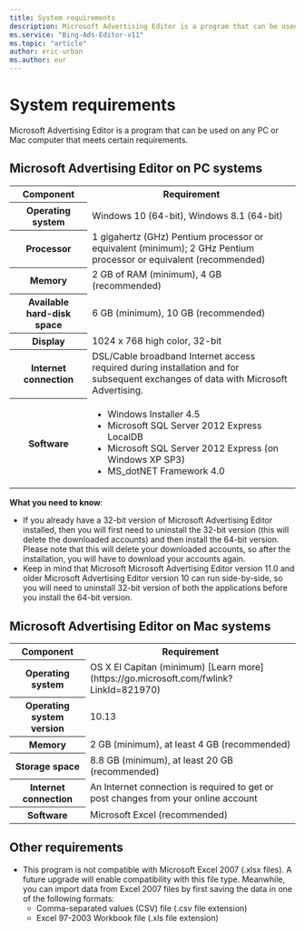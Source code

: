 ```yaml
---
title: System requirements
description: Microsoft Advertising Editor is a program that can be used on any PC or Mac computer that meets certain requirements.
ms.service: "Bing-Ads-Editor-v11"
ms.topic: "article"
author: eric-urban
ms.author: eur
---
```


# System requirements

Microsoft Advertising Editor is a program that can be used on any PC or Mac computer that meets certain requirements.

## Microsoft Advertising Editor on PC systems

<table>
  <tr>
    <th scope="col">Component</th>
    <th scope="col">Requirement</th>
  </tr>
  <tr>
    <th scope="row" style="background: transparent; valign:top">Operating system</th>
    <td>
    Windows 10 (64-bit), Windows 8.1 (64-bit)
  </td>
  </tr>
  <tr>
    <th scope="row" style="background: transparent; valign:top">Processor</th>
    <td style="valign:top">1 gigahertz (GHz) Pentium processor or equivalent (minimum); 2 GHz Pentium processor or equivalent (recommended)</td>
  </tr>
  <tr>
    <th scope="row" style="background: transparent; valign:top">Memory</th>
    <td style="valign:top">2 GB of RAM (minimum), 4 GB (recommended)</td>
  </tr>
  <tr>
    <th scope="row" style="background: transparent; valign:top">Available hard-disk space</th>
    <td style="valign:top">6 GB (minimum), 10 GB (recommended)</td>
  </tr>
  <tr>
    <th scope="row" style="background: transparent; valign:top">Display</th>
    <td style="valign:top">1024 x 768 high color, 32-bit</td>
  </tr>
  <tr>
    <th scope="row" style="background: transparent; valign:top">Internet connection</th>
    <td style="valign:top">DSL/Cable broadband Internet access required during installation and for subsequent exchanges of data with Microsoft Advertising.</td>
  </tr>
  <tr>
    <th scope="row" style="background: transparent; valign:top">Software</th>
    <td style="valign:top">
      <ul type="UNORDERED">
        <li>
      Windows Installer 4.5</li>
        <li>
      Microsoft SQL Server 2012 Express LocalDB</li>
        <li>
      Microsoft SQL Server 2012 Express (on Windows XP SP3)
 </li>
        <li>
      MS_dotNET Framework 4.0</li>
      </ul>
    </td>
  </tr>
</table>

**What you need to know**:
- If you already have a 32-bit version of Microsoft Advertising Editor installed, then you will first need to uninstall the 32-bit version (this will delete the downloaded accounts) and then install the 64-bit version. Please note that this will delete your downloaded accounts, so after the installation, you will have to download your accounts again.
- Keep in mind that Microsoft Microsoft Advertising Editor version 11.0 and older Microsoft Advertising Editor version 10 can run side-by-side, so you will need to uninstall 32-bit version of both the applications before you install the 64-bit version.

## Microsoft Advertising Editor on Mac systems

<table>
  <tr>
    <th scope="col">Component</th>
    <th scope="col">Requirement</th>
  </tr>
  <tr>
    <th scope="row" style="background: transparent; valign:top">Operating system</th>
    <td>
    OS X El Capitan (minimum) [Learn more](https://go.microsoft.com/fwlink?LinkId=821970)
  </td>
  </tr>
  <tr>
    <th scope="row" style="background: transparent; valign:top">Operating system version</th>
    <td style="valign:top">10.13</td>
  </tr>
  <tr>
    <th scope="row" style="background: transparent; valign:top">Memory</th>
    <td style="valign:top">2 GB (minimum), at least 4 GB (recommended)</td>
  </tr>
  <tr>
    <th scope="row" style="background: transparent; valign:top">Storage space</th>
    <td style="valign:top">8.8 GB (minimum), at least 20 GB (recommended)</td>
  </tr>
  <tr>
    <th scope="row" style="background: transparent; valign:top">Internet connection</th>
    <td style="valign:top">An Internet connection is required to get or post changes from your online account</td>
  </tr>
  <tr>
    <th scope="row" style="background: transparent; valign:top">Software</th>
    <td style="valign:top">Microsoft Excel (recommended)
   </td>
  </tr>
</table>

## Other requirements

- This program is not compatible with Microsoft Excel 2007 (.xlsx files). A future upgrade will enable compatibility with this file type. Meanwhile, you can import data from Excel 2007 files by first saving the data in one of the following formats:
  - Comma-separated values (CSV) file (.csv file extension)
  - Excel 97-2003 Workbook file (.xls file extension)


